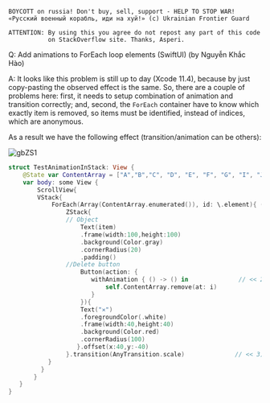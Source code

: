 ```
BOYCOTT on russia! Don't buy, sell, support - HELP TO STOP WAR!
«Русский военный корабль, иди на хуй!» (c) Ukrainian Frontier Guard

ATTENTION: By using this you agree do not repost any part of this code
           on StackOverflow site. Thanks, Asperi.
```

Q: Add animations to ForEach loop elements (SwiftUI) (by Nguyễn Khắc Hào)

A: It looks like this problem is still up to day (Xcode 11.4), because by just copy-pasting the observed effect is the same. So, there are a couple of problems here: first, it needs to setup combination of animation and transition correctly; and, second, the `ForEach` container have to know which exactly item is removed, so items must be identified, instead of indices, which are anonymous.

As a result we have the following effect (transition/animation can be others):

![gbZS1](https://user-images.githubusercontent.com/62171579/170279163-c59cf1f1-6b6e-4e45-883c-6efead7e1f34.gif)

```swift
struct TestAnimationInStack: View {
    @State var ContentArray = ["A","B","C", "D", "E", "F", "G", "I", "J"]
    var body: some View {
        ScrollView{
        VStack{
            ForEach(Array(ContentArray.enumerated()), id: \.element){ (i, item) in // << 1) !
                ZStack{
                // Object
                    Text(item)
                    .frame(width:100,height:100)
                    .background(Color.gray)
                    .cornerRadius(20)
                    .padding()
                //Delete button
                    Button(action: {
                       withAnimation { () -> () in              // << 2) !!
                           self.ContentArray.remove(at: i)         
                       }
                    }){
                    Text("✕")
                    .foregroundColor(.white)
                    .frame(width:40,height:40)
                    .background(Color.red)
                    .cornerRadius(100)
                   }.offset(x:40,y:-40)
                }.transition(AnyTransition.scale)              // << 3) !!!
           }
         }
       }
   }
}
```
